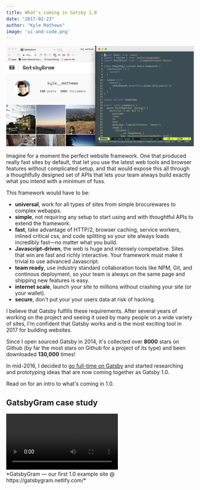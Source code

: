 ```yaml
---
title: What's coming in Gatsby 1.0
date: "2017-02-23"
author: "Kyle Mathews"
image: 'ui-and-code.png'
---
```


![GatsbyGram](ui-and-code.png)

Imagine for a moment the perfect website framework. One that produced
really fast sites by default, that let you use the latest web tools and
browser features without complicated setup, and that would expose this
all through a thoughtfully designed set of APIs that lets your team
always build exactly what you intend with a minimum of fuss.

This framework would have to be:

* **universal**, work for all types of sites from simple brocurewares to
complex webapps.
* **simple**, not requiring any setup to start using and with thoughtful
APIs to extend the framework.
* **fast**, take advantage of HTTP/2, browser caching, service workers,
inlined critical css, and code splitting so your site always loads
incredibly fast—no matter what you build.
* **Javascript-driven**, the web is huge and intensely competative.
Sites that win are fast and richly interactive. Your framework must make
it trivial to use advanced Javascript.
* **team ready**, use industry standard collaboration tools like NPM,
Git, and continous deployment, so your team is always on the same page
and shipping new features is easy.
* **internet scale**, launch your site to millions without crashing your
site (or your wallet).
* **secure**, don't put your your users data at risk of hacking.

I believe that Gatsby fulfills these requirements. After several years
of working on the project and seeing it used by many people on a wide
variety of sites, I'm confident that Gatsby works and is the most
exciting tool in 2017 for building websites.

Since I open sourced Gatsby in 2014, it's collected over **8000** stars on
Github (by far the most stars on Github for a project of its type) and
been downloaded **130,000** times!

In mid-2016, I decided to [go full-time on
Gatsby](https://www.bricolage.io/gatsby-open-source-work/) and started
researching and prototyping ideas that are now coming together as Gatsby
1.0.

Read on for an intro to what's coming in 1.0.

## GatsbyGram case study

<div>
<video controls="controls" autoplay="true" loop="true">
  <source type="video/mp4" src="/gatsbygram.mp4"></source>
  <p>Your browser does not support the video element.</p>
</video>
</div>*GatsbyGram — our first 1.0
example site @ https://gatsbygram.netlify.com/*
